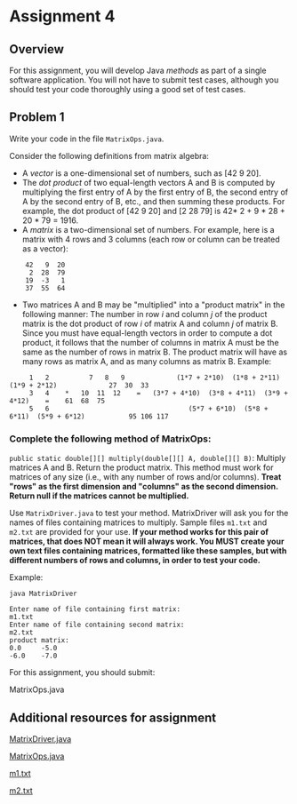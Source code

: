# Assignment 4

## Overview

For this assignment, you will develop Java *methods* as part of a single software application. You will not have to submit test cases, although you should test your code thoroughly using a good set of test cases.

## Problem 1

Write your code in the file `MatrixOps.java`.

Consider the following definitions from matrix algebra:

* A *vector* is a one-dimensional set of numbers, such as [42 9 20].
* The *dot product* of two equal-length vectors A and B is computed by multiplying the first entry of A by the first entry of B, the second entry of A by the second entry of B, etc., and then summing these products. For example, the dot product of [42 9 20] and [2 28 79] is 42* 2 + 9 * 28 + 20 * 79 = 1916.
*  A *matrix* is a two-dimensional set of numbers. For example, here is a matrix with 4 rows and 3 columns (each row or column can be treated as a vector):

```
	42   9  20
	 2  28  79
	19  -3   1
	37  55  64
````

* Two matrices A and B may be "multiplied" into a "product matrix" in the following manner: The number in row *i* and column *j* of the product matrix is the dot product of row *i* of matrix A and column *j* of matrix B. Since you must have equal-length vectors in order to compute a dot product, it follows that the number of columns in matrix A must be the same as the number of rows in matrix B. The product matrix will have as many rows as matrix A, and as many columns as matrix B. Example:

```
	 1   2          7   8   9        	  (1*7 + 2*10)  (1*8 + 2*11)  (1*9 + 2*12)        	   27  30  33
	 3   4    *   10  11  12    =   (3*7 + 4*10)  (3*8 + 4*11)  (3*9 + 4*12)    =    61  68  75
	 5   6                           		 (5*7 + 6*10)  (5*8 + 6*11)  (5*9 + 6*12)           95 106 117
```
### Complete the following method of MatrixOps:

`public static double[][] multiply(double[][] A, double[][] B)`: Multiply matrices A and B. Return the product matrix. This method must work for matrices of any size (i.e., with any number of rows and/or columns). **Treat "rows" as the first dimension and "columns" as the second dimension. Return null if the matrices cannot be multiplied.**

Use `MatrixDriver.java` to test your method. MatrixDriver will ask you for the names of files containing matrices to multiply. Sample files `m1.txt` and `m2.txt` are provided for your use. **If your method works for this pair of matrices, that does NOT mean it will always work. You MUST create your own text files containing matrices, formatted like these samples, but with different numbers of rows and columns, in order to test your code.**

Example:

```
java MatrixDriver

Enter name of file containing first matrix:
m1.txt
Enter name of file containing second matrix:
m2.txt
product matrix:
0.0		-5.0
-6.0	-7.0
```
For this assignment, you should submit:

MatrixOps.java

## Additional resources for assignment

[MatrixDriver.java](MatrixDriver.java)

[MatrixOps.java](MatrixOps.java)

[m1.txt](m1.txt)

[m2.txt](m2.txt)
